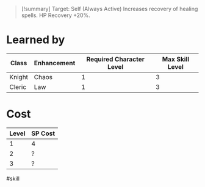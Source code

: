 >[!summary]
>Target: Self (Always Active)
>Increases recovery of healing spells.
>HP Recovery +20%.
# Learned by
| Class  | Enhancement | Required Character Level | Max Skill Level |
| ------ | ----------- | ------------------------ | --------------- |
| Knight | Chaos       | 1                        | 3               |
| Cleric | Law         | 1                        | 3                |
# Cost
| Level | SP Cost |
| ----- | ------- |
| 1     | 4       |
| 2     | ?       |
| 3     | ?       |

#skill 